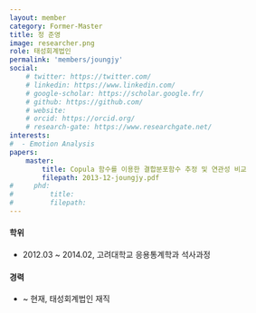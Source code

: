 ```yaml
---
layout: member
category: Former-Master
title: 정 준영
image: researcher.png
role: 태성회계법인
permalink: 'members/joungjy'
social:
    # twitter: https://twitter.com/
    # linkedin: https://www.linkedin.com/
    # google-scholar: https://scholar.google.fr/
    # github: https://github.com/
    # website:
    # orcid: https://orcid.org/
    # research-gate: https://www.researchgate.net/
interests:
#  - Emotion Analysis
papers:
    master:
        title: ​Copula 함수를 이용한 결합분포함수 추정 및 연관성 비교
        filepath: 2013-12-joungjy.pdf
#     phd:
#         title:
#         filepath:
---
```


#### 학위
* 2012.03 ~ 2014.02, 고려대학교 응용통계학과 석사과정

#### 경력
* ~ 현재, 태성회계법인 재직

